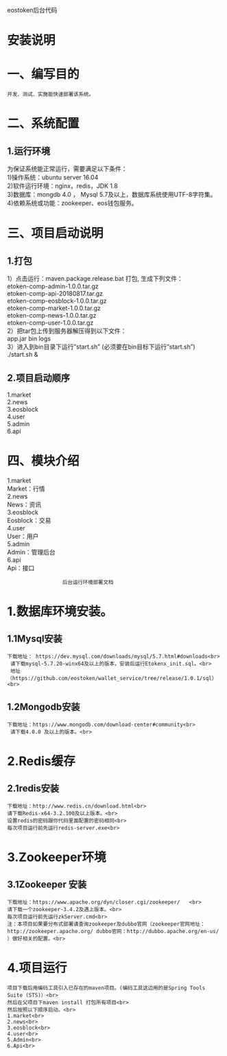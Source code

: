 eostoken后台代码

# 安装说明<br>

# 一、编写目的
	开发、测试、实施能快速部署该系统。
# 二、系统配置
##	1.运行环境
为保证系统能正常运行，需要满足以下条件：<br>
1)操作系统：ubuntu server 16.04 <br>
2)软件运行环境：nginx，redis，JDK 1.8<br>
3)数据库：mongdb 4.0 ， Mysql 5.7及以上，数据库系统使用UTF-8字符集。<br>
4)依赖系统或功能：zookeeper、eos钱包服务。<br>
# 三、项目启动说明
##	1.打包
1）点击运行：maven.package.release.bat  打包, 生成下列文件：<br>
etoken-comp-admin-1.0.0.tar.gz<br>
etoken-comp-api-20180817.tar.gz<br>
etoken-comp-eosblock-1.0.0.tar.gz<br>
etoken-comp-market-1.0.0.tar.gz <br>
etoken-comp-news-1.0.0.tar.gz<br>
etoken-comp-user-1.0.0.tar.gz<br>
2）把tar包上传到服务器解压得到以下文件：<br>
app.jar  bin  logs<br>
3）进入到bin目录下运行”start.sh” (必须要在bin目标下运行”start.sh”)<br>
./start.sh  &         

##	2.项目启动顺序
1.market <br>
2.news<br>
3.eosblock<br>
4.user<br>
5.admin<br>
6.api<br>
# 四、模块介绍
1.market<br>
Market：行情<br>
2.news<br>
News：资讯<br>
3.eosblock<br>
Eosblock：交易<br>
4.user<br>
User：用户<br>
5.admin<br>
Admin：管理后台<br>
6.api<br>
Api：接口<br>



                      后台运行环境部署文档

# 1.数据库环境安装。

## 1.1Mysql安装
    下载地址： https://dev.mysql.com/downloads/mysql/5.7.html#downloads<br>
     请下载mysql-5.7.20-winx64及以上的版本，安装后运行Etokenx_init.sql。<br>
     地址（https://github.com/eostoken/wallet_service/tree/release/1.0.1/sql）<br>
     
## 1.2Mongodb安装
    下载地址：https://www.mongodb.com/download-center#community<br>
     请下载4.0.0 及以上的版本。<br>
     
# 2.Redis缓存

## 2.1redis安装
    下载地址：http://www.redis.cn/download.html<br>
    请下载Redis-x64-3.2.100及以上版本。<br>
    设置redis的密码跟你代码里面配置的密码相同<br>
    每次项目运行前先运行redis-server.exe<br>
    
# 3.Zookeeper环境

## 3.1Zookeeper 安装
    下载地址：https://www.apache.org/dyn/closer.cgi/zookeeper/   <br>      
    请下载一个zookeeper-3.4.2及遇上版本。<br>
    每次项目运行前先运行zkServer.cmd<br>
    注：本项目如果要分布式部署请查询zookeeper及dubbo官网（zookeeper官网地址：http://zookeeper.apache.org/ dubbo官网：http://dubbo.apache.org/en-us/  ）做好相关的配置。<br>
    
# 4.项目运行
    项目下载后用编码工具引入已存在的maven项目。(编码工具这边用的是Spring Tools Suite (STS)）<br>
    然后在父项目下maven install 打包所有项目<br>
    然后按照以下顺序启动。<br>
    1.market<br>
    2.news<br>
    3.eosblock<br>
    4.user<br>
    5.Admin<br>
    6.Api<br>

































